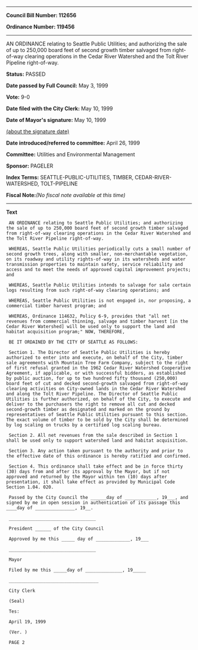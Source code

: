 

********

**Council Bill Number: 112656**
   
**Ordinance Number: 119456**
********

 AN ORDINANCE relating to Seattle Public Utilities; and authorizing the sale of up to 250,000 board feet of second growth timber salvaged from right-of-way clearing operations in the Cedar River Watershed and the Tolt River Pipeline right-of-way.

**Status:** PASSED
   
**Date passed by Full Council:** May 3, 1999
   
**Vote:** 9-0
   
**Date filed with the City Clerk:** May 10, 1999
   
**Date of Mayor's signature:** May 10, 1999
   
[(about the signature date)](/~public/approvaldate.htm)
   
   
   
**Date introduced/referred to committee:** April 26, 1999
   
**Committee:** Utilities and Environmental Management
   
**Sponsor:** PAGELER
   
   
**Index Terms:** SEATTLE-PUBLIC-UTILITIES, TIMBER, CEDAR-RIVER-WATERSHED, TOLT-PIPELINE

**Fiscal Note:**_(No fiscal note available at this time)_

********

**Text**
   
```
 AN ORDINANCE relating to Seattle Public Utilities; and authorizing the sale of up to 250,000 board feet of second growth timber salvaged from right-of-way clearing operations in the Cedar River Watershed and the Tolt River Pipeline right-of-way.

 WHEREAS, Seattle Public Utilities periodically cuts a small number of second growth trees, along with smaller, non-merchantable vegetation, on its roadway and utility rights-of-way in its watersheds and water transmission properties to maintain safety, service reliability and access and to meet the needs of approved capital improvement projects; and

 WHEREAS, Seattle Public Utilities intends to salvage for sale certain logs resulting from such right-of-way clearing operations; and

 WHEREAS, Seattle Public Utilities is not engaged in, nor proposing, a commercial timber harvest program; and

 WHEREAS, Ordinance 114632, Policy 6-9, provides that "all net revenues from commercial thinning, salvage and timber harvest [in the Cedar River Watershed] will be used only to support the land and habitat acquisition program;" NOW, THEREFORE,

 BE IT ORDAINED BY THE CITY OF SEATTLE AS FOLLOWS:

 Section 1. The Director of Seattle Public Utilities is hereby authorized to enter into and execute, on behalf of the City, timber sale agreements with Mountain Tree Farm Company, subject to the right of first refusal granted in the 1962 Cedar River Watershed Cooperative Agreement, if applicable, or with successful bidders, as established by public auction, for up to two hundred fifty thousand (250,000) board feet of cut and decked second-growth salvaged from right-of-way clearing activities on City-owned lands in the Cedar River Watershed and along the Tolt River Pipeline. The Director of Seattle Public Utilities is further authorized, on behalf of the City, to execute and deliver to the purchasers the right to remove all cut and decked second-growth timber as designated and marked on the ground by representatives of Seattle Public Utilities pursuant to this section. The exact volume of timber to be sold by the City shall be determined by log scaling on trucks by a certified log scaling bureau.

 Section 2. All net revenues from the sale described in Section 1 shall be used only to support watershed land and habitat acquisition.

 Section 3. Any action taken pursuant to the authority and prior to the effective date of this ordinance is hereby ratified and confirmed.

 Section 4. This ordinance shall take effect and be in force thirty (30) days from and after its approval by the Mayor, but if not approved and returned by the Mayor within ten (10) days after presentation, it shall take effect as provided by Municipal Code Section 1.04. 020.

 Passed by the City Council the ______day of ____________, 19___, and signed by me in open session in authentication of its passage this ____day of _______________, 19__.

 _________________________________

 President ______ of the City Council

 Approved by me this _____ day of _____________, 19___

 _________________________________

 Mayor

 Filed by me this _____day of ______________, 19_____

 __________________________________

 City Clerk

 (Seal)

 Tes:

 April 19, 1999

 (Ver. )

 PAGE 2

```
